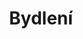 ---
title: Bydlení
campaignCategoryUid: 2018-komunalni
campaignGroupUid: volby-2018
uid: bydleni
order: 3
garant: jiri.dohnal
redmine: 28141
img: program/otevrena-radnice.jpg
intro: >
  
---